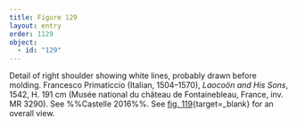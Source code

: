 ```yaml
---
title: Figure 129
layout: entry
order: 1129
object:
  - id: "129"
---
```


Detail of right shoulder showing white lines, probably drawn before molding. Francesco Primaticcio (Italian, 1504–1570), *Laocoön and His Sons*, 1542, H. 191 cm (Musée national du château de Fontainebleau, France, inv. MR 3290). See %%Castelle 2016%%. See [fig. 119](/visual-atlas/#fig-119){target=_blank} for an overall view.
